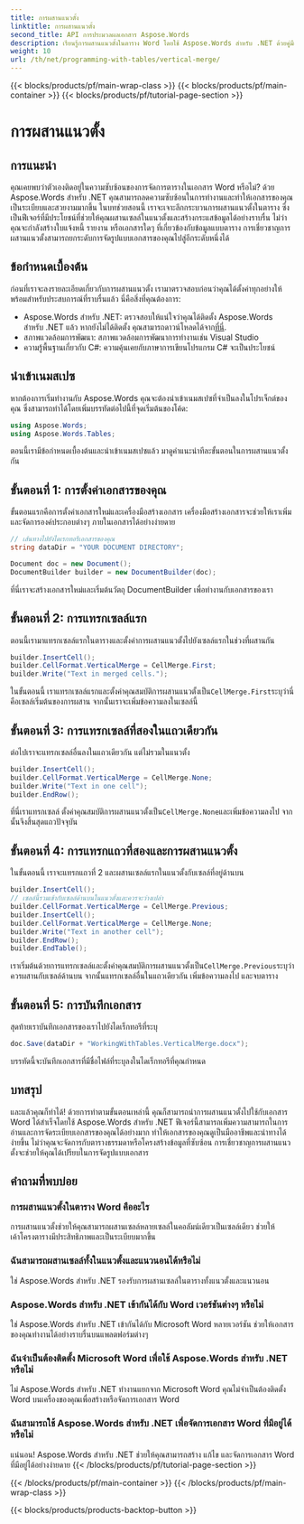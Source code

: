 ```yaml
---
title: การผสานแนวตั้ง
linktitle: การผสานแนวตั้ง
second_title: API การประมวลผลเอกสาร Aspose.Words
description: เรียนรู้การผสานแนวตั้งในตาราง Word โดยใช้ Aspose.Words สำหรับ .NET ด้วยคู่มือโดยละเอียดนี้ เรียนรู้คำแนะนำทีละขั้นตอนสำหรับการจัดรูปแบบเอกสารอย่างมืออาชีพ
weight: 10
url: /th/net/programming-with-tables/vertical-merge/
---
```


{{< blocks/products/pf/main-wrap-class >}}
{{< blocks/products/pf/main-container >}}
{{< blocks/products/pf/tutorial-page-section >}}

# การผสานแนวตั้ง

## การแนะนำ

คุณเคยพบว่าตัวเองติดอยู่ในความซับซ้อนของการจัดการตารางในเอกสาร Word หรือไม่? ด้วย Aspose.Words สำหรับ .NET คุณสามารถลดความซับซ้อนในการทำงานและทำให้เอกสารของคุณเป็นระเบียบและสวยงามมากขึ้น ในบทช่วยสอนนี้ เราจะเจาะลึกกระบวนการผสานแนวตั้งในตาราง ซึ่งเป็นฟีเจอร์ที่มีประโยชน์ที่ช่วยให้คุณผสานเซลล์ในแนวตั้งและสร้างกระแสข้อมูลได้อย่างราบรื่น ไม่ว่าคุณจะกำลังสร้างใบแจ้งหนี้ รายงาน หรือเอกสารใดๆ ที่เกี่ยวข้องกับข้อมูลแบบตาราง การเชี่ยวชาญการผสานแนวตั้งสามารถยกระดับการจัดรูปแบบเอกสารของคุณไปสู่อีกระดับหนึ่งได้

## ข้อกำหนดเบื้องต้น

ก่อนที่เราจะลงรายละเอียดเกี่ยวกับการผสานแนวตั้ง เรามาตรวจสอบก่อนว่าคุณได้ตั้งค่าทุกอย่างให้พร้อมสำหรับประสบการณ์ที่ราบรื่นแล้ว นี่คือสิ่งที่คุณต้องการ:

-  Aspose.Words สำหรับ .NET: ตรวจสอบให้แน่ใจว่าคุณได้ติดตั้ง Aspose.Words สำหรับ .NET แล้ว หากยังไม่ได้ติดตั้ง คุณสามารถดาวน์โหลดได้จาก[ที่นี่](https://releases.aspose.com/words/net/).
- สภาพแวดล้อมการพัฒนา: สภาพแวดล้อมการพัฒนาการทำงานเช่น Visual Studio
- ความรู้พื้นฐานเกี่ยวกับ C#: ความคุ้นเคยกับภาษาการเขียนโปรแกรม C# จะเป็นประโยชน์

## นำเข้าเนมสเปซ

หากต้องการเริ่มทำงานกับ Aspose.Words คุณจะต้องนำเข้าเนมสเปซที่จำเป็นลงในโปรเจ็กต์ของคุณ ซึ่งสามารถทำได้โดยเพิ่มบรรทัดต่อไปนี้ที่จุดเริ่มต้นของโค้ด:

```csharp
using Aspose.Words;
using Aspose.Words.Tables;
```

ตอนนี้เรามีข้อกำหนดเบื้องต้นและนำเข้าเนมสเปซแล้ว มาดูคำแนะนำทีละขั้นตอนในการผสานแนวตั้งกัน

## ขั้นตอนที่ 1: การตั้งค่าเอกสารของคุณ

ขั้นตอนแรกคือการตั้งค่าเอกสารใหม่และเครื่องมือสร้างเอกสาร เครื่องมือสร้างเอกสารจะช่วยให้เราเพิ่มและจัดการองค์ประกอบต่างๆ ภายในเอกสารได้อย่างง่ายดาย

```csharp
// เส้นทางไปยังไดเรกทอรีเอกสารของคุณ
string dataDir = "YOUR DOCUMENT DIRECTORY";

Document doc = new Document();
DocumentBuilder builder = new DocumentBuilder(doc);
```

ที่นี่เราจะสร้างเอกสารใหม่และเริ่มต้นวัตถุ DocumentBuilder เพื่อทำงานกับเอกสารของเรา

## ขั้นตอนที่ 2: การแทรกเซลล์แรก

ตอนนี้เรามาแทรกเซลล์แรกในตารางและตั้งค่าการผสานแนวตั้งไปยังเซลล์แรกในช่วงที่ผสานกัน

```csharp
builder.InsertCell();
builder.CellFormat.VerticalMerge = CellMerge.First;
builder.Write("Text in merged cells.");
```

 ในขั้นตอนนี้ เราแทรกเซลล์แรกและตั้งค่าคุณสมบัติการผสานแนวตั้งเป็น`CellMerge.First`ระบุว่านี่คือเซลล์เริ่มต้นของการผสาน จากนั้นเราจะเพิ่มข้อความลงในเซลล์นี้

## ขั้นตอนที่ 3: การแทรกเซลล์ที่สองในแถวเดียวกัน

ต่อไปเราจะแทรกเซลล์อื่นลงในแถวเดียวกัน แต่ไม่รวมในแนวตั้ง

```csharp
builder.InsertCell();
builder.CellFormat.VerticalMerge = CellMerge.None;
builder.Write("Text in one cell");
builder.EndRow();
```

 ที่นี่เราแทรกเซลล์ ตั้งค่าคุณสมบัติการผสานแนวตั้งเป็น`CellMerge.None`และเพิ่มข้อความลงไป จากนั้นจึงสิ้นสุดแถวปัจจุบัน

## ขั้นตอนที่ 4: การแทรกแถวที่สองและการผสานแนวตั้ง

ในขั้นตอนนี้ เราจะแทรกแถวที่ 2 และผสานเซลล์แรกในแนวตั้งกับเซลล์ที่อยู่ด้านบน

```csharp
builder.InsertCell();
// เซลล์นี้รวมเข้ากับเซลล์ด้านบนในแนวตั้งและควรจะว่างเปล่า
builder.CellFormat.VerticalMerge = CellMerge.Previous;
builder.InsertCell();
builder.CellFormat.VerticalMerge = CellMerge.None;
builder.Write("Text in another cell");
builder.EndRow();
builder.EndTable();
```

 เราเริ่มต้นด้วยการแทรกเซลล์และตั้งค่าคุณสมบัติการผสานแนวตั้งเป็น`CellMerge.Previous`ระบุว่าควรผสานกับเซลล์ด้านบน จากนั้นแทรกเซลล์อื่นในแถวเดียวกัน เพิ่มข้อความลงไป และจบตาราง

## ขั้นตอนที่ 5: การบันทึกเอกสาร

สุดท้ายเราบันทึกเอกสารของเราไปยังไดเร็กทอรีที่ระบุ

```csharp
doc.Save(dataDir + "WorkingWithTables.VerticalMerge.docx");
```

บรรทัดนี้จะบันทึกเอกสารที่มีชื่อไฟล์ที่ระบุลงในไดเร็กทอรีที่คุณกำหนด

## บทสรุป

และแล้วคุณก็ทำได้! ด้วยการทำตามขั้นตอนเหล่านี้ คุณก็สามารถนำการผสานแนวตั้งไปใช้กับเอกสาร Word ได้สำเร็จโดยใช้ Aspose.Words สำหรับ .NET ฟีเจอร์นี้สามารถเพิ่มความสามารถในการอ่านและการจัดระเบียบเอกสารของคุณได้อย่างมาก ทำให้เอกสารของคุณดูเป็นมืออาชีพและนำทางได้ง่ายขึ้น ไม่ว่าคุณจะจัดการกับตารางธรรมดาหรือโครงสร้างข้อมูลที่ซับซ้อน การเชี่ยวชาญการผสานแนวตั้งจะช่วยให้คุณได้เปรียบในการจัดรูปแบบเอกสาร

## คำถามที่พบบ่อย

### การผสานแนวตั้งในตาราง Word คืออะไร
การผสานแนวตั้งช่วยให้คุณสามารถผสานเซลล์หลายเซลล์ในคอลัมน์เดียวเป็นเซลล์เดียว ช่วยให้เค้าโครงตารางมีประสิทธิภาพและเป็นระเบียบมากขึ้น

### ฉันสามารถผสานเซลล์ทั้งในแนวตั้งและแนวนอนได้หรือไม่
ใช่ Aspose.Words สำหรับ .NET รองรับการผสานเซลล์ในตารางทั้งแนวตั้งและแนวนอน

### Aspose.Words สำหรับ .NET เข้ากันได้กับ Word เวอร์ชันต่างๆ หรือไม่
ใช่ Aspose.Words สำหรับ .NET เข้ากันได้กับ Microsoft Word หลายเวอร์ชัน ช่วยให้เอกสารของคุณทำงานได้อย่างราบรื่นบนแพลตฟอร์มต่างๆ

### ฉันจำเป็นต้องติดตั้ง Microsoft Word เพื่อใช้ Aspose.Words สำหรับ .NET หรือไม่
ไม่ Aspose.Words สำหรับ .NET ทำงานแยกจาก Microsoft Word คุณไม่จำเป็นต้องติดตั้ง Word บนเครื่องของคุณเพื่อสร้างหรือจัดการเอกสาร Word

### ฉันสามารถใช้ Aspose.Words สำหรับ .NET เพื่อจัดการเอกสาร Word ที่มีอยู่ได้หรือไม่
แน่นอน! Aspose.Words สำหรับ .NET ช่วยให้คุณสามารถสร้าง แก้ไข และจัดการเอกสาร Word ที่มีอยู่ได้อย่างง่ายดาย
{{< /blocks/products/pf/tutorial-page-section >}}

{{< /blocks/products/pf/main-container >}}
{{< /blocks/products/pf/main-wrap-class >}}

{{< blocks/products/products-backtop-button >}}
